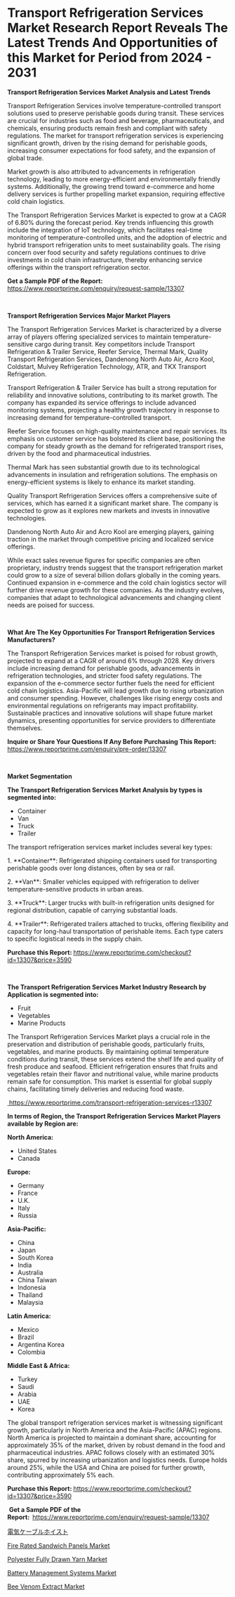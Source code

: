 <p><h1>Transport Refrigeration Services Market Research Report Reveals The Latest Trends And Opportunities of this Market for Period from 2024 - 2031</h1></p><p><strong>Transport Refrigeration Services Market Analysis and Latest Trends</strong></p>
<p><p>Transport Refrigeration Services involve temperature-controlled transport solutions used to preserve perishable goods during transit. These services are crucial for industries such as food and beverage, pharmaceuticals, and chemicals, ensuring products remain fresh and compliant with safety regulations. The market for transport refrigeration services is experiencing significant growth, driven by the rising demand for perishable goods, increasing consumer expectations for food safety, and the expansion of global trade.</p><p>Market growth is also attributed to advancements in refrigeration technology, leading to more energy-efficient and environmentally friendly systems. Additionally, the growing trend toward e-commerce and home delivery services is further propelling market expansion, requiring effective cold chain logistics.</p><p>The Transport Refrigeration Services Market is expected to grow at a CAGR of 6.80% during the forecast period. Key trends influencing this growth include the integration of IoT technology, which facilitates real-time monitoring of temperature-controlled units, and the adoption of electric and hybrid transport refrigeration units to meet sustainability goals. The rising concern over food security and safety regulations continues to drive investments in cold chain infrastructure, thereby enhancing service offerings within the transport refrigeration sector.</p></p>
<p><strong>Get a Sample PDF of the Report:&nbsp;</strong> <a href="https://www.reportprime.com/enquiry/request-sample/13307">https://www.reportprime.com/enquiry/request-sample/13307</a></p>
<p>&nbsp;</p>
<p><strong>Transport Refrigeration Services Major Market Players</strong></p>
<p><p>The Transport Refrigeration Services Market is characterized by a diverse array of players offering specialized services to maintain temperature-sensitive cargo during transit. Key competitors include Transport Refrigeration & Trailer Service, Reefer Service, Thermal Mark, Quality Transport Refrigeration Services, Dandenong North Auto Air, Acro Kool, Coldstart, Mulvey Refrigeration Technology, ATR, and TKX Transport Refrigeration. </p><p>Transport Refrigeration & Trailer Service has built a strong reputation for reliability and innovative solutions, contributing to its market growth. The company has expanded its service offerings to include advanced monitoring systems, projecting a healthy growth trajectory in response to increasing demand for temperature-controlled transport.</p><p>Reefer Service focuses on high-quality maintenance and repair services. Its emphasis on customer service has bolstered its client base, positioning the company for steady growth as the demand for refrigerated transport rises, driven by the food and pharmaceutical industries.</p><p>Thermal Mark has seen substantial growth due to its technological advancements in insulation and refrigeration solutions. The emphasis on energy-efficient systems is likely to enhance its market standing.</p><p>Quality Transport Refrigeration Services offers a comprehensive suite of services, which has earned it a significant market share. The company is expected to grow as it explores new markets and invests in innovative technologies.</p><p>Dandenong North Auto Air and Acro Kool are emerging players, gaining traction in the market through competitive pricing and localized service offerings.</p><p>While exact sales revenue figures for specific companies are often proprietary, industry trends suggest that the transport refrigeration market could grow to a size of several billion dollars globally in the coming years. Continued expansion in e-commerce and the cold chain logistics sector will further drive revenue growth for these companies. As the industry evolves, companies that adapt to technological advancements and changing client needs are poised for success.</p></p>
<p>&nbsp;</p>
<p><strong>What Are The Key Opportunities For Transport Refrigeration Services Manufacturers?</strong></p>
<p><p>The Transport Refrigeration Services market is poised for robust growth, projected to expand at a CAGR of around 6% through 2028. Key drivers include increasing demand for perishable goods, advancements in refrigeration technologies, and stricter food safety regulations. The expansion of the e-commerce sector further fuels the need for efficient cold chain logistics. Asia-Pacific will lead growth due to rising urbanization and consumer spending. However, challenges like rising energy costs and environmental regulations on refrigerants may impact profitability. Sustainable practices and innovative solutions will shape future market dynamics, presenting opportunities for service providers to differentiate themselves.</p></p>
<p><strong>Inquire or Share Your Questions If Any Before Purchasing This Report:</strong> <a href="https://www.reportprime.com/enquiry/pre-order/13307">https://www.reportprime.com/enquiry/pre-order/13307</a></p>
<p>&nbsp;</p>
<p><strong>Market Segmentation</strong></p>
<p><strong>The Transport Refrigeration Services Market Analysis by types is segmented into:</strong></p>
<p><ul><li>Container</li><li>Van</li><li>Truck</li><li>Trailer</li></ul></p>
<p><p>The transport refrigeration services market includes several key types: </p><p>1. **Container**: Refrigerated shipping containers used for transporting perishable goods over long distances, often by sea or rail.</p><p>2. **Van**: Smaller vehicles equipped with refrigeration to deliver temperature-sensitive products in urban areas.</p><p>3. **Truck**: Larger trucks with built-in refrigeration units designed for regional distribution, capable of carrying substantial loads.</p><p>4. **Trailer**: Refrigerated trailers attached to trucks, offering flexibility and capacity for long-haul transportation of perishable items. Each type caters to specific logistical needs in the supply chain.</p></p>
<p><strong>Purchase this Report:&nbsp;</strong><a href="https://www.reportprime.com/checkout?id=13307&price=3590">https://www.reportprime.com/checkout?id=13307&price=3590</a></p>
<p>&nbsp;</p>
<p><strong>The Transport Refrigeration Services Market Industry Research by Application is segmented into:</strong></p>
<p><ul><li>Fruit</li><li>Vegetables</li><li>Marine Products</li></ul></p>
<p><p>The Transport Refrigeration Services Market plays a crucial role in the preservation and distribution of perishable goods, particularly fruits, vegetables, and marine products. By maintaining optimal temperature conditions during transit, these services extend the shelf life and quality of fresh produce and seafood. Efficient refrigeration ensures that fruits and vegetables retain their flavor and nutritional value, while marine products remain safe for consumption. This market is essential for global supply chains, facilitating timely deliveries and reducing food waste.</p></p>
<p><a href="https://www.reportprime.com/transport-refrigeration-services-r13307">&nbsp;https://www.reportprime.com/transport-refrigeration-services-r13307</a></p>
<p><strong>In terms of Region, the Transport Refrigeration Services Market Players available by Region are:</strong></p>
<p>
    <p> <strong> North America: </strong>
        <ul>
            <li>United States</li>
            <li>Canada</li>
        </ul>
        </p> 
    <p> <strong> Europe: </strong>
        <ul>
            <li>Germany</li>
            <li>France</li>
            <li>U.K.</li>
            <li>Italy</li>
            <li>Russia</li>
        </ul>
        </p> 
    <p> <strong> Asia-Pacific: </strong>
        <ul>
            <li>China</li>
            <li>Japan</li>
            <li>South Korea</li>
            <li>India</li>
            <li>Australia</li>
            <li>China Taiwan</li>
            <li>Indonesia</li>
            <li>Thailand</li>
            <li>Malaysia</li>
        </ul>
        </p> 
    <p> <strong> Latin America: </strong>
        <ul>
            <li>Mexico</li>
            <li>Brazil</li>
            <li>Argentina Korea</li>
            <li>Colombia</li>
        </ul>
        </p> 
    <p> <strong> Middle East & Africa: </strong>
        <ul>
            <li>Turkey</li>
            <li>Saudi</li>
            <li>Arabia</li>
            <li>UAE</li>
            <li>Korea</li>
        </ul>
    </p>
    </p>
<p><p>The global transport refrigeration services market is witnessing significant growth, particularly in North America and the Asia-Pacific (APAC) regions. North America is projected to maintain a dominant share, accounting for approximately 35% of the market, driven by robust demand in the food and pharmaceutical industries. APAC follows closely with an estimated 30% share, spurred by increasing urbanization and logistics needs. Europe holds around 25%, while the USA and China are poised for further growth, contributing approximately 5% each.</p></p>
<p><strong>Purchase this Report: </strong><a href="https://www.reportprime.com/checkout?id=13307&price=3590">https://www.reportprime.com/checkout?id=13307&price=3590</a></p>
<p>&nbsp;<strong>Get a Sample PDF of the Report:&nbsp;&nbsp;</strong><a href="https://www.reportprime.com/enquiry/request-sample/13307">https://www.reportprime.com/enquiry/request-sample/13307</a></p>
<p><strong></strong></p>
<p><p><a href="https://medium.com/@jolyongue8huy/electric-cable-hoists-market-%E3%81%AF-%E3%82%B3%E3%82%B9%E3%83%88%E7%AE%A1%E7%90%86%E3%81%A8%E5%8A%B9%E7%8E%87%E5%90%91%E4%B8%8A%E3%82%92%E5%84%AA%E5%85%88%E3%81%97%E3%81%BE%E3%81%99-%E3%81%95%E3%82%89%E3%81%AB-%E5%A0%B1%E5%91%8A%E6%9B%B8%E3%81%AF%E5%B8%82%E5%A0%B4%E3%81%AE%E9%9C%80%E8%A6%81%E9%9D%A2%E3%81%A8%E4%BE%9B%E7%B5%A6%E9%9D%A2%E3%81%AE%E4%B8%A1%E6%96%B9%E3%82%92%E3%82%AB%E3%83%90%E3%83%BC%E3%81%97%E3%81%A6%E3%81%84%E3%81%BE%E3%81%99-electric-cable-fe9b8fb1e0db">電気ケーブルホイスト</a></p><p><a href="https://issuu.com/reportprime-2/docs/fire-rated-sandwich-panels-market-s_5bee409d651d6e">Fire Rated Sandwich Panels Market</a></p><p><a href="https://issuu.com/reportprime-2/docs/polyester-fully-drawn-yarn-market-s_2420e153a17335">Polyester Fully Drawn Yarn Market</a></p><p><a href="https://medium.com/@nettieboyle39/this-report-aims-to-provide-a-comprehensive-presentation-of-the-global-market-for-battery-1b7a4aee9536">Battery Management Systems Market</a></p><p><a href="https://medium.com/@tracey.gray97887/the-bee-venom-extract-market-has-grown-significantly-as-a-result-of-several-important-causes-183075138755">Bee Venom Extract Market</a></p></p>